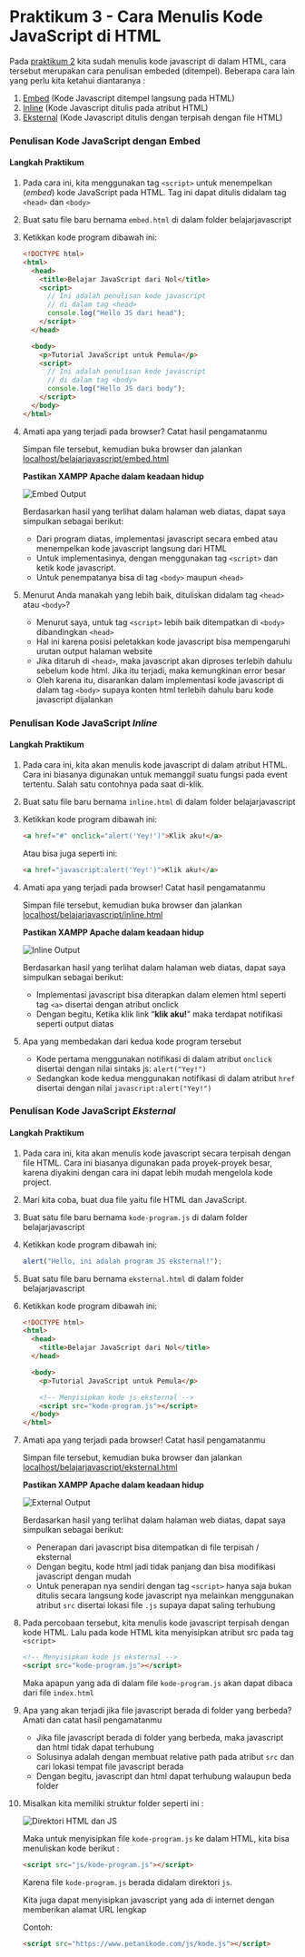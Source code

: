 # Praktikum 3 - Cara Menulis Kode JavaScript di HTML

Pada [praktikum 2](/js/praktikum2/) kita sudah menulis kode javascript di dalam HTML, cara tersebut merupakan cara penulisan embeded (ditempel). Beberapa cara lain yang perlu kita ketahui diantaranya :

1.  [Embed](#penulisan-kode-javascript-dengan-embed) (Kode Javascript ditempel langsung pada HTML)
2.  [Inline](#penulisan-kode-javascript-inline) (Kode Javascript ditulis pada atribut HTML)
3.  [Eksternal](#penulisan-kode-javascript-eksternal) (Kode Javascript ditulis dengan terpisah dengan file HTML)

### Penulisan Kode JavaScript dengan Embed

#### Langkah Praktikum

1.  Pada cara ini, kita menggunakan tag `<script>` untuk menempelkan (_embed_) kode JavaScript pada HTML. Tag ini dapat ditulis didalam tag `<head>` dan `<body>`
2.  Buat satu file baru bernama `embed.html` di dalam folder belajarjavascript
3.  Ketikkan kode program dibawah ini:

    ```html
    <!DOCTYPE html>
    <html>
      <head>
        <title>Belajar JavaScript dari Nol</title>
        <script>
          // Ini adalah penulisan kode javascript
          // di dalam tag <head>
          console.log("Hello JS dari head");
        </script>
      </head>

      <body>
        <p>Tutorial JavaScript untuk Pemula</p>
        <script>
          // Ini adalah penulisan kode javascript
          // di dalam tag <body>
          console.log("Hello JS dari body");
        </script>
      </body>
    </html>
    ```

4.  Amati apa yang terjadi pada browser? Catat hasil pengamatanmu

    Simpan file tersebut, kemudian buka browser dan jalankan [localhost/belajarjavascript/embed.html](http://localhost/belajarjavascript/embed.html)

    **Pastikan XAMPP Apache dalam keadaan hidup**

    ![Embed Output](/js/img/praktikum3/embed.png)

    Berdasarkan hasil yang terlihat dalam halaman web diatas, dapat saya simpulkan sebagai berikut:

    - Dari program diatas, implementasi javascript secara embed atau menempelkan kode javascript langsung dari HTML
    - Untuk implementasinya, dengan menggunakan tag `<script>` dan ketik kode javascript.
    - Untuk penempatanya bisa di tag `<body>` maupun `<head>`

5.  Menurut Anda manakah yang lebih baik, dituliskan didalam tag `<head>` atau `<body>`?

    - Menurut saya, untuk tag `<script>` lebih baik ditempatkan di `<body>` dibandingkan `<head>`
    - Hal ini karena posisi peletakkan kode javascript bisa mempengaruhi urutan output halaman website
    - Jika ditaruh di `<head>`, maka javascript akan diproses terlebih dahulu sebelum kode html. Jika itu terjadi, maka kemungkinan error besar
    - Oleh karena itu, disarankan dalam implementasi kode javascript di dalam tag `<body>` supaya konten html terlebih dahulu baru kode javascript dijalankan

### Penulisan Kode JavaScript _Inline_

#### Langkah Praktikum

1.  Pada cara ini, kita akan menulis kode javascript di dalam atribut HTML. Cara ini biasanya digunakan untuk memanggil suatu fungsi pada event tertentu. Salah satu contohnya pada saat di-klik.
2.  Buat satu file baru bernama `inline.html` di dalam folder belajarjavascript
3.  Ketikkan kode program dibawah ini:

    ```html
    <a href="#" onclick="alert('Yey!')">Klik aku!</a>
    ```

    Atau bisa juga seperti ini:

    ```html
    <a href="javascript:alert('Yey!')">Klik aku!</a>
    ```

4.  Amati apa yang terjadi pada browser! Catat hasil pengamatanmu

    Simpan file tersebut, kemudian buka browser dan jalankan [localhost/belajarjavascript/inline.html](http://localhost/belajarjavascript/inline.html)

    **Pastikan XAMPP Apache dalam keadaan hidup**

    ![Inline Output](/js/img/praktikum3/inline.png)

    Berdasarkan hasil yang terlihat dalam halaman web diatas, dapat saya simpulkan sebagai berikut:

    - Implementasi javascript bisa diterapkan dalam elemen html seperti tag `<a>` disertai dengan atribut onclick
    - Dengan begitu, Ketika klik link “**klik aku!**” maka terdapat notifikasi seperti output diatas

5.  Apa yang membedakan dari kedua kode program tersebut
    - Kode pertama menggunakan notifikasi di dalam atribut `onclick` disertai dengan nilai sintaks js: `alert("Yey!")`
    - Sedangkan kode kedua menggunakan notifikasi di dalam atribut `href` disertai dengan nilai `javascript:alert("Yey!")`

### Penulisan Kode JavaScript _Eksternal_

#### Langkah Praktikum

1.  Pada cara ini, kita akan menulis kode javascript secara terpisah dengan file HTML. Cara ini biasanya digunakan pada proyek-proyek besar, karena diyakini dengan cara ini dapat lebih mudah mengelola kode project.
2.  Mari kita coba, buat dua file yaitu file HTML dan JavaScript.
3.  Buat satu file baru bernama `kode-program.js` di dalam folder belajarjavascript
4.  Ketikkan kode program dibawah ini:

    ```js
    alert("Hello, ini adalah program JS eksternal!");
    ```

5.  Buat satu file baru bernama `eksternal.html` di dalam folder belajarjavascript
6.  Ketikkan kode program dibawah ini:

    ```html
    <!DOCTYPE html>
    <html>
      <head>
        <title>Belajar JavaScript dari Nol</title>
      </head>

      <body>
        <p>Tutorial JavaScript untuk Pemula</p>

        <!-- Menyisipkan kode js eksternal -->
        <script src="kode-program.js"></script>
      </body>
    </html>
    ```

7.  Amati apa yang terjadi pada browser! Catat hasil pengamatanmu

    Simpan file tersebut, kemudian buka browser dan jalankan [localhost/belajarjavascript/eksternal.html](http://localhost/belajarjavascript/eksternal.html)

    **Pastikan XAMPP Apache dalam keadaan hidup**

    ![External Output](/js/img/praktikum3/external.png)

    Berdasarkan hasil yang terlihat dalam halaman web diatas, dapat saya simpulkan sebagai berikut:

    - Penerapan dari javascript bisa ditempatkan di file terpisah / eksternal
    - Dengan begitu, kode html jadi tidak panjang dan bisa modifikasi javascript dengan mudah
    - Untuk penerapan nya sendiri dengan tag `<script>` hanya saja bukan ditulis secara langsung kode javascript nya melainkan menggunakan atribut `src` disertai lokasi file `.js` supaya dapat saling terhubung

8.  Pada percobaan tersebut, kita menulis kode javascript terpisah dengan kode HTML. Lalu pada kode HTML kita menyisipkan atribut src pada tag `<script>`

    ```html
    <!-- Menyisipkan kode js eksternal -->
    <script src="kode-program.js"></script>
    ```

    Maka apapun yang ada di dalam file `kode-program.js` akan dapat dibaca dari file `index.html`

9.  Apa yang akan terjadi jika file javascript berada di folder yang berbeda? Amati dan catat hasil pengamatanmu

    - Jika file javascript berada di folder yang berbeda, maka javascript dan html tidak dapat terhubung
    - Solusinya adalah dengan membuat relative path pada atribut `src` dan cari lokasi tempat file javascript berada
    - Dengan begitu, javascript dan html dapat terhubung walaupun beda folder

10. Misalkan kita memiliki struktur folder seperti ini :

    ![Direktori HTML dan JS](/js/img/praktikum3/direktori2.png)

    Maka untuk menyisipkan file `kode-program.js` ke dalam HTML, kita bisa menuliskan kode berikut :

    ```html
    <script src="js/kode-program.js"></script>
    ```

    Karena file `kode-program.js` berada didalam direktori `js`.

    Kita juga dapat menyisipkan javascript yang ada di internet dengan memberikan alamat URL lengkap

    Contoh:

    ```html
    <script src="https://www.petanikode.com/js/kode.js"></script>
    ```

